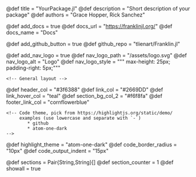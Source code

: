 <!--
FILL THE FOLLOWING DEFINITIONS
-->
@def title       = "YourPackage.jl"
@def description = "Short description of your package"
@def authors     = "Grace Hopper, Rick Sanchez"

@def add_docs  = true
@def docs_url  = "https://franklinjl.org/"
@def docs_name = "Docs"

@def add_github_button = true
@def github_repo       = "tlienart/Franklin.jl"

@def add_nav_logo   = true
@def nav_logo_path  = "/assets/logo.svg"
@def nav_logo_alt   = "Logo"
@def nav_logo_style = """
        max-height:     25px;
        padding-right:  5px;"""

<!--
COLOR PALETTE, ADJUST AS YOU WOULD LIKE
you can use hex, rgb or svg color names
These tools are useful:
 - color wheel: https://developer.mozilla.org/en-US/docs/Web/CSS/CSS_Colors/Color_picker_tool
 - color names: https://developer.mozilla.org/en-US/docs/Web/CSS/color_value
-->
    <!-- General layout -->
@def header_col         = "#3f6388"
@def link_col           = "#2669DD"
@def link_hover_col     = "teal"
@def section_bg_col_2   = "#f6f8fa"
@def footer_link_col    = "cornflowerblue"

    <!-- Code theme, pick from https://highlightjs.org/static/demo/
         examples (use lowercase and separate with `-`)
            * github
            * atom-one-dark
    -->
@def highlight_theme = "atom-one-dark"
    <!-- Tuning the appearance of code blocks
        * code_border_radius: increase for rounder corners
        * code_output_indent: left indent of output blocks
    -->
@def code_border_radius = "10px"
@def code_output_indent = "15px"

<!--
DO NOT CHANGE THE FOLLOWING DEFINITIONS
UNLESS YOU'RE SURE OF WHAT YOU'RE DOING

These definitions are important for the good functioning
of some of the commands that are defined and used in PackagePage.
-->
@def sections = Pair{String,String}[]
@def section_counter = 1
@def showall = true
